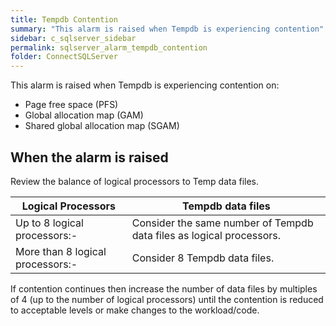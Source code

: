 ```yaml
---
title: ﻿Tempdb Contention
summary: "This alarm is raised when Tempdb is experiencing contention"
sidebar: c_sqlserver_sidebar
permalink: sqlserver_alarm_tempdb_contention
folder: ConnectSQLServer
---
```




This alarm is raised when Tempdb is experiencing contention on:

* Page free space (PFS)
* Global allocation map (GAM)
* Shared global allocation map (SGAM)

## When the alarm is raised

Review the balance of logical processors to Temp data files.

Logical Processors | Tempdb data files
-------------------|------------------
Up to 8 logical processors:- | Consider the same number of Tempdb data files as logical processors.
More than 8 logical processors:- | Consider 8 Tempdb data files.

If contention continues then increase the number of data files by multiples of 4 (up to the number of logical processors) until the contention is reduced to acceptable levels or make changes to the workload/code.
